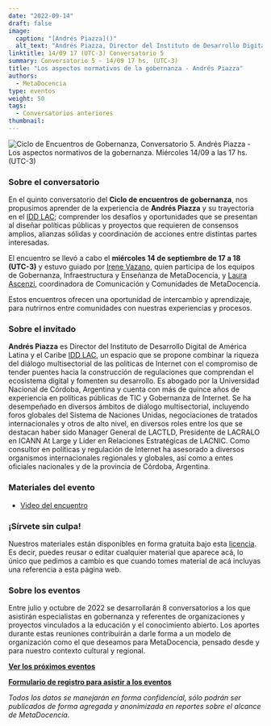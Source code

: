 ```yaml
---
date: "2022-09-14"
draft: false
image:
  caption: "[Andrés Piazza]()"
  alt_text: "Andrés Piazza, Director del Instituto de Desarrollo Digital de América Latina y el Caribe"
linktitle: 14/09 17 (UTC-3) Conversatorio 5
summary: Conversatorio 5 - 14/09 17 hs. (UTC-3)
title: "Los aspectos normativos de la gobernanza - Andrés Piazza"
authors:
  - MetaDocencia
type: eventos
weight: 50
tags:
  - Conversatorios anteriores
thumbnail:
---
```


![Ciclo de Encuentros de Gobernanza, Conversatorio 5. Andrés Piazza - Los aspectos normativos de la gobernanza. Miércoles 14/09 a las 17 hs. (UTC-3)](https://www.metadocencia.org/img/GobernanzaMD5.jpg)

### Sobre el conversatorio

En el quinto conversatorio del **Ciclo de encuentros de gobernanza**, nos propusimos aprender de la experiencia de **Andrés Piazza** y su trayectoria en el [IDD LAC](https://iddlac.org/); comprender los desafíos y oportunidades que se presentan al diseñar políticas públicas y proyectos que requieren de consensos amplios, alianzas sólidas y coordinación de acciones entre distintas partes interesadas.

El encuentro se llevó a cabo el **miércoles 14 de septiembre de 17 a 18 (UTC-3)** y estuvo guiado por [Irene Vazano](https://www.metadocencia.org/authors/irenevazano/), quien participa de los equipos de Gobernanza, Infraestructura y Enseñanza de MetaDocencia, y [Laura Ascenzi](https://www.metadocencia.org/authors/laurel/), coordinadora de Comunicación y Comunidades de MetaDocencia.

Estos encuentros ofrecen una oportunidad de intercambio y aprendizaje, para nutrirnos entre comunidades con nuestras experiencias y procesos.

### Sobre el invitado

**Andrés Piazza** es Director del Instituto de Desarrollo Digital de América Latina y el Caribe [IDD LAC](https://iddlac.org/), un espacio que se propone combinar la riqueza del diálogo multisectorial de las políticas de Internet con el compromiso de tender puentes hacia la construcción de regulaciones que comprendan el ecosistema digital y fomenten su desarrollo. Es abogado por la Universidad Nacional de Córdoba, Argentina y cuenta con más de quince años de experiencia en políticas públicas de TIC y Gobernanza de Internet. Se ha desempeñado en diversos ámbitos de diálogo multisectorial, incluyendo foros globales del Sistema de Naciones Unidas, negociaciones de tratados internacionales y otros de alto nivel, en diversos roles entre los que se destacan haber sido Manager General de LACTLD, Presidente de LACRALO en ICANN At Large y Líder en Relaciones Estratégicas de LACNIC. Como consultor en políticas y regulación de Internet ha asesorado a diversos organismos internacionales regionales y globales, así como a entes oficiales nacionales y de la provincia de Córdoba, Argentina.

### Materiales del evento

- [Video del encuentro](https://youtu.be/NrBe0LbNy9I)

### ¡Sírvete sin culpa!

Nuestros materiales están disponibles en forma gratuita bajo esta [licencia](https://creativecommons.org/licenses/by/4.0/deed.es). Es decir, puedes reusar o editar cualquier material que aparece acá, lo único que pedimos a cambio es que cuando tomes material de acá incluyas una referencia a esta página web.

### Sobre los eventos

Entre julio y octubre de 2022 se desarrollarán 8 conversatorios a los que asistirán especialistas en gobernanza y referentes de organizaciones y proyectos vinculados a la educación y el conocimiento abierto. Los aportes durante estas reuniones contribuirán a darle forma a un modelo de organización como el que deseamos para MetaDocencia, pensado desde y para nuestro contexto cultural y regional. 

**[Ver los próximos eventos](https://www.metadocencia.org/eventos/)**

**[Formulario de registro para asistir a los eventos](https://docs.google.com/forms/d/e/1FAIpQLSfUHrL4F10zWwOuRKW0I8y-_7YT1p8PslzIk7jLBuoR41Hs-Q/viewform)**

*Todos los datos se manejarán en forma confidencial, sólo podrán ser publicados de forma agregada y anonimizada en reportes sobre el alcance de MetaDocencia.*
